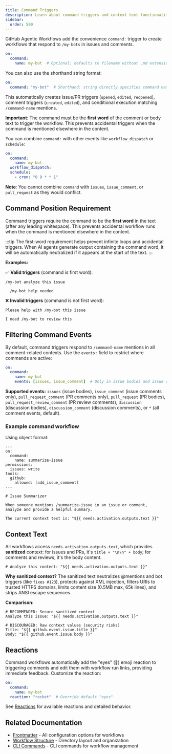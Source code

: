 ```yaml
---
title: Command Triggers
description: Learn about command triggers and context text functionality for agentic workflows, including special @mention triggers for interactive automation.
sidebar:
  order: 500
---
```


GitHub Agentic Workflows add the convenience `command:` trigger to create workflows that respond to `/my-bots` in issues and comments.

```yaml wrap
on:
  command:
    name: my-bot  # Optional: defaults to filename without .md extension
```

You can also use the shorthand string format:

```yaml wrap
on:
  command: "my-bot"  # Shorthand: string directly specifies command name
```

This automatically creates issue/PR triggers (`opened`, `edited`, `reopened`), comment triggers (`created`, `edited`), and conditional execution matching `/command-name` mentions.

**Important**: The command must be the **first word** of the comment or body text to trigger the workflow. This prevents accidental triggers when the command is mentioned elsewhere in the content.

You can combine `command:` with other events like `workflow_dispatch` or `schedule`:

```yaml wrap
on:
  command:
    name: my-bot
  workflow_dispatch:
  schedule:
    - cron: "0 9 * * 1"
```

**Note**: You cannot combine `command` with `issues`, `issue_comment`, or `pull_request` as they would conflict.

## Command Position Requirement

Command triggers require the command to be the **first word** in the text (after any leading whitespace). This prevents accidental workflow runs when the command is mentioned elsewhere in the content.

:::tip
The first-word requirement helps prevent infinite loops and accidental triggers. When AI agents generate output containing the command word, it will be automatically neutralized if it appears at the start of the text.
:::

**Examples:**

✅ **Valid triggers** (command is first word):
```
/my-bot analyze this issue
```
```
  /my-bot help needed
```

❌ **Invalid triggers** (command is not first word):
```
Please help with /my-bot this issue
```
```
I need /my-bot to review this
```

## Filtering Command Events

By default, command triggers respond to `/command-name` mentions in all comment-related contexts. Use the `events:` field to restrict where commands are active:

```yaml wrap
on:
  command:
    name: my-bot
    events: [issues, issue_comment]  # Only in issue bodies and issue comments
```

**Supported events:** `issues` (issue bodies), `issue_comment` (issue comments only), `pull_request_comment` (PR comments only), `pull_request` (PR bodies), `pull_request_review_comment` (PR review comments), `discussion` (discussion bodies), `discussion_comment` (discussion comments), or `*` (all comment events, default).

### Example command workflow

Using object format:

```aw wrap
---
on:
  command:
    name: summarize-issue
permissions:
  issues: write
tools:
  github:
    allowed: [add_issue_comment]
---

# Issue Summarizer

When someone mentions /summarize-issue in an issue or comment, 
analyze and provide a helpful summary.

The current context text is: "${{ needs.activation.outputs.text }}"
```

## Context Text

All workflows access `needs.activation.outputs.text`, which provides **sanitized** context: for issues and PRs, it's `title + "\n\n" + body`; for comments and reviews, it's the body content.

```aw wrap
# Analyze this content: "${{ needs.activation.outputs.text }}"
```

**Why sanitized context?** The sanitized text neutralizes @mentions and bot triggers (like `fixes #123`), protects against XML injection, filters URIs to trusted HTTPS domains, limits content size (0.5MB max, 65k lines), and strips ANSI escape sequences.

**Comparison:**
```aw wrap
# RECOMMENDED: Secure sanitized context
Analyze this issue: "${{ needs.activation.outputs.text }}"

# DISCOURAGED: Raw context values (security risks)
Title: "${{ github.event.issue.title }}"
Body: "${{ github.event.issue.body }}"
```

## Reactions

Command workflows automatically add the "eyes" (👀) emoji reaction to triggering comments and edit them with workflow run links, providing immediate feedback. Customize the reaction:

```yaml
on:
  command:
    name: my-bot
  reaction: "rocket"  # Override default "eyes"
```

See [Reactions](/gh-aw/reference/frontmatter/) for available reactions and detailed behavior.

## Related Documentation

- [Frontmatter](/gh-aw/reference/frontmatter/) - All configuration options for workflows
- [Workflow Structure](/gh-aw/reference/workflow-structure/) - Directory layout and organization
- [CLI Commands](/gh-aw/tools/cli/) - CLI commands for workflow management
